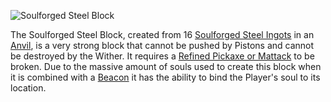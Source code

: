 ![Soulforged Steel Block](block:betterwithmods:steel_block)

The Soulforged Steel Block, created from 16 [Soulforged Steel Ingots](../items/soulforged_steel.md) in an [Anvil](anvil.md), is a very strong block that cannot be pushed by Pistons and cannot be destroyed by the Wither. It requires a [Refined Pickaxe or Mattack](../items/refined_tools.md) to be broken.
Due to the massive amount of souls used to create this block when it is combined with a [Beacon](../hardcore/beacons.md) it has the ability to bind the Player's soul to its location.
  